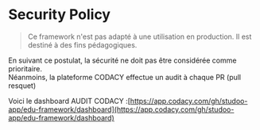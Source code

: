 # Security Policy

> Ce framework n'est pas adapté à une utilisation en production. Il est destiné à des fins pédagogiques.

En suivant ce postulat, la sécurité ne doit pas être considérée comme prioritaire. \
Néanmoins, la plateforme CODACY effectue un audit à chaque PR (pull resquet)

Voici le dashboard AUDIT CODACY :[https://app.codacy.com/gh/studoo-app/edu-framework/dashboard](https://app.codacy.com/gh/studoo-app/edu-framework/dashboard)
